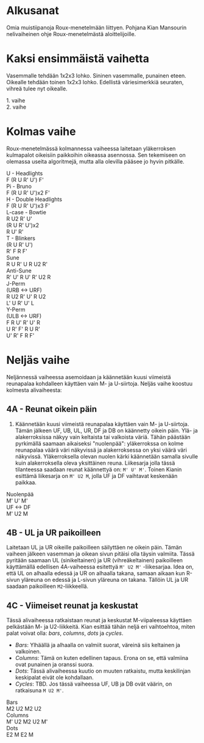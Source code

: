 # Alkusanat
Omia muistiipanoja Roux-menetelmään liittyen. Pohjana Kian Mansourin nelivaiheinen ohje Roux-menetelmästä aloittelijoille.

# Kaksi ensimmäistä vaihetta
Vasemmalle tehdään 1x2x3 lohko. Sininen vasemmalle, punainen eteen. Oikealle tehdään toinen 1x2x3 lohko. Edellistä väriesimerkkiä seuraten, vihreä tulee nyt oikealle.<br>
<div class="algorithm-container">
    <div class="algorithm">1. vaihe</div>
    <div class="roofpig algorithm-visual" data-config="solved=*|tweaks=L:bL B:Bl L:L L:fL F:Fl L:dbL D:Dbl B:dBl L:dL D:Dl D:Dfl F:dFl L:dfL|setupmoves=y'"></div>
</div>
<div class="algorithm-container">
    <div class="algorithm">2. vaihe</div>
    <div class="roofpig algorithm-visual" data-config="solved=*|tweaks=L:bL B:Bl L:L L:fL F:Fl L:dbL D:Dbl B:dBl L:dL D:Dl D:Dfl F:dFl L:dfL R:bR B:Br R:fR F:Fr R:R R:dR D:Dr R:dfR D:Dfr F:dFr D:Dbr B:dBr R:dbR"></div>
</div>
<div class="spacer"></div>

# Kolmas vaihe
Roux-menetelmässä kolmannessa vaiheessa laitetaan yläkerroksen kulmapalot oikeisiin paikkoihin oikeassa asennossa. Sen tekemiseen on olemassa useita algoritmejä, mutta alla olevilla pääsee jo hyvin pitkälle.
<div class="algorithm-container">
    <div class="algorithm">U - Headlights</div>
    <div class="roofpig algorithm-visual" data-config="solved=U-|colored=Ufr Ufl Ubl Ubr|alg=F R U R' U' F'"></div>
    <div class="algorithm">F (R U R' U') F'</div>
</div>
<div class="algorithm-container">
    <div class="algorithm">Pi - Bruno</div>
    <div class="roofpig algorithm-visual" data-config="solved=U-|colored=Ufr Ufl Ubl Ubr|alg=F R U R' U' R U R' U' F'"></div>
    <div class="algorithm">F (R U R' U')x2 F'</div>
</div>
<div class="algorithm-container">
    <div class="algorithm">H - Double Headlights</div>
    <div class="roofpig algorithm-visual" data-config="solved=U-|colored=Ufr Ufl Ubl Ubr|alg=F R U R' U' R U R' U' R U R' U' F'"></div>
    <div class="algorithm">F (R U R' U')x3 F'</div>
</div>

<div class="algorithm-container">
    <div class="algorithm">L-case - Bowtie</div>
    <div class="roofpig algorithm-visual" data-config="solved=U-|colored=Ufr Ufl Ubl Ubr|alg=R U2 R' U' R U R' U' R U R' U' R U' R'"></div>
    <div class="algorithm">R U2 R' U'<br>(R U R' U')x2<br>R U' R'</div>
</div>

<div class="algorithm-container">
    <div class="algorithm">T - Blinkers</div>
    <div class="roofpig algorithm-visual" data-config="solved=U-|colored=Ufr Ufl Ubl Ubr|alg=R U R' U' R' F R F'"></div>
    <div class="algorithm">(R U R' U')<br>R' F R F'</div>
</div>

<div class="algorithm-container">
    <div class="algorithm">Sune</div>
    <div class="roofpig algorithm-visual" data-config="solved=U-|colored=Ufr Ufl Ubl Ubr|alg=R U R' U R U2 R'"></div>
    <div class="algorithm">R U R' U R U2 R'</div>
</div>

<div class="algorithm-container">
    <div class="algorithm">Anti-Sune</div>
    <div class="roofpig algorithm-visual" data-config="solved=U-|colored=Ufr Ufl Ubl Ubr|alg=R' U' R U' R' U2 R"></div>
    <div class="algorithm">R' U' R U' R' U2 R</div>
</div>

<div class="algorithm-container">
    <div class="algorithm">J-Perm<br>(URB <-> URF)</div>
    <div class="roofpig algorithm-visual" data-config="solved=U-|colored=URF ULF URB ULB|alg=R U2 R' U' R U2 L' U R' U' L"></div>
    <div class="algorithm">R U2 R' U' R U2<br>L' U R' U' L</div>
</div>

<div class="algorithm-container">
    <div class="algorithm">Y-Perm<br>(ULB <-> URF)</div>
    <div class="roofpig algorithm-visual" data-config="solved=U-|colored=URF ULF URB ULB|alg=F R U' R' U' R U R' F' R U R' U' R' F R F'"></div>
    <div class="algorithm">F R U' R' U' R<br>U R' F' R U R'<br>U' R' F R F'</div>
</div>

<div class="spacer"></div>

# Neljäs vaihe
Neljännessä vaiheessa asemoidaan ja käännetään kuusi viimeistä reunapalaa kohdalleen käyttäen vain M- ja U-siirtoja. Neljäs vaihe koostuu kolmesta alivaiheesta:

## 4A - Reunat oikein päin
1. Käännetään kuusi viimeistä reunapalaa käyttäen vain M- ja U-siirtoja. Tämän jälkeen UF, UB, UL, UR, DF ja DB on käännetty oikein päin. Ylä- ja alakerroksissa näkyy vain keltaista tai valkoista väriä. Tähän päästään pyrkimällä saamaan aikaiseksi "nuolenpää": yläkerrokssa on kolme reunapalaa väärä väri näkyvissä ja alakerroksessa on yksi väärä väri näkyvissä. Yläkerroksella olevan nuolen kärki käännetään samalla sivulle kuin alakerroksella oleva yksittäinen reuna. Liikesarja jolla tässä tilanteessa saadaan reunat käännettyä on: `M' U' M'`. Toinen Kianin esittämä liikesarja on `M' U2 M`, jolla UF ja DF vaihtavat keskenään paikkaa.
<div class="algorithm-container">
    <div class="algorithm">Nuolenpää</div>
    <div class="roofpig algorithm-visual" data-config="solved=*|tweaks=U:uB B:Ub R:Dr D:dR B:Db D:dB L:DL D:dL|setupmoves=M' U' M'|alg=M' U' M'"></div>
    <div class="algorithm">M' U' M'</div>
</div>
<div class="algorithm-container">
    <div class="algorithm">UF <-> DF</div>
    <div class="roofpig algorithm-visual" data-config="solved=*|tweaks=U:Uf F:uF D:Df F:dF|setupmoves=M' U2 M|alg=M' U2 M"></div>
    <div class="algorithm">M' U2 M</div>
</div>
<div class="spacer"></div>

## 4B - UL ja UR paikoilleen
Laitetaan UL ja UR oikeille paikoilleen säilyttäen ne oikein päin. Tämän vaiheen jälkeen vasemman ja oikean sivun pitäisi olla täysin valmiita. Tässä pyritään saamaan UL (sinikeltainen) ja UR (vihreäkeltainen) paikoilleen käyttämällä edellisen 4A-vaiheessa esitettyä `M' U2 M'` -liikesarjaa. Idea on, että UL on alhaalla edessä ja UR on alhaalla takana, samaan aikaan kun R-sivun yläreuna on edessä ja L-sivun yläreuna on takana. Tällöin UL ja UR saadaan paikoilleen `M2`-liikkeellä.

## 4C - Viimeiset reunat ja keskustat
Tässä alivaiheessa ratkaistaan reunat ja keskustat M-viipaleessa käyttäen pelkästään M- ja U2-liikkeitä. Kian esittää tähän neljä eri vaihtoehtoa, miten palat voivat olla: _bars_, _columns_, _dots_ ja _cycles_.
- _Bars_: Ylhäällä ja alhaalla on valmiit suorat, väreinä siis keltainen ja valkoinen.
- _Columns_: Tämä on kuten edellinen tapaus. Erona on se, että valmiina ovat punainen ja oranssi suora.
- _Dots_: Tässä alivaiheessa kuutio on muuten ratkaistu, mutta keskilinjan keskipalat eivät ole kohdallaan.
- _Cycles_: TBD. Jos tässä vaiheessa UF, UB ja DB ovät väärin, on ratkaisuna `M U2 M'`.

<div class="algorithm-container">
    <div class="algorithm">Bars</div>
    <div class="roofpig algorithm-visual" data-config="solved=L R|tweaks=L:L R:R|alg=M2 U2 M2 U2"></div>
    <div class="algorithm">M2 U2 M2 U2</div>
</div>
<div class="algorithm-container">
    <div class="algorithm">Columns</div>
    <div class="roofpig algorithm-visual" data-config="solved=L R|tweaks=L:L R:R|alg=M' U2 M2 U2 M'"></div>
    <div class="algorithm">M' U2 M2 U2 M'</div>
</div>
<div class="algorithm-container">
    <div class="algorithm">Dots</div>
    <div class="roofpig algorithm-visual" data-config="solved=L R|tweaks=L:L R:R|alg=E2 M E2 M"></div>
    <div class="algorithm">E2 M E2 M</div>
</div>

